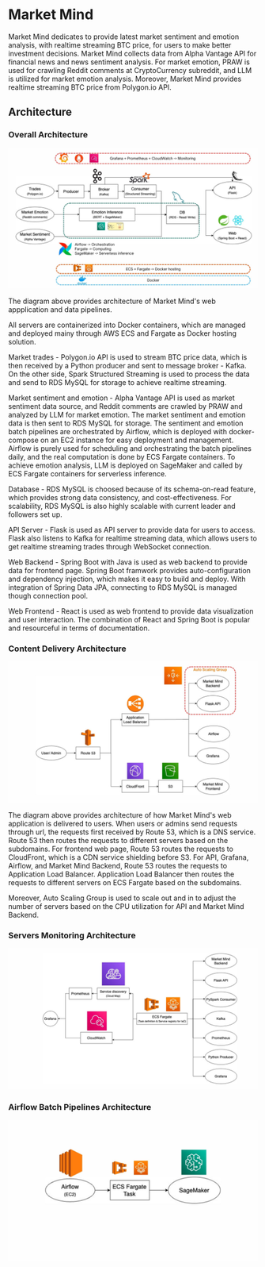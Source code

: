 # Market Mind
Market Mind dedicates to provide latest market sentiment and emotion analysis, with realtime streaming BTC price, for users to make better investment decisions.
Market Mind collects data from Alpha Vantage API for financial news and news sentiment analysis. For market emotion, PRAW is used for crawling Reddit comments at CryptoCurrency subreddit, and LLM is utilized for market emotion analysis. Moreover, Market Mind provides realtime streaming BTC price from Polygon.io API.



## Architecture
### Overall Architecture
![Overall Architecture](https://github.com/JulianZhan/market_mind/raw/refactoring/project_architecture/overall_architecture.jpg)

The diagram above provides architecture of Market Mind's web appplication and data pipelines. 

All servers are containerized into Docker containers, which are managed and deployed mainy through AWS ECS and Fargate as Docker hosting solution.

Market trades - Polygon.io API is used to stream BTC price data, which is then received by a Python producer and sent to message broker - Kafka. On the other side, Spark Structured Streaming is used to process the data and send to RDS MySQL for storage to achieve realtime streaming.

Market sentiment and emotion - Alpha Vantage API is used as market sentiment data source, and Reddit comments are crawled by PRAW and analyzed by LLM for market emotion. The market sentiment and emotion data is then sent to RDS MySQL for storage.
The sentiment and emotion batch pipelines are orchestrated by Airflow, which is deployed with docker-compose on an EC2 instance for easy deployment and management. Airflow is purely used for scheduling and orchestrating the batch pipelines daily, and the real computation is done by ECS Fargate containers. To achieve emotion analysis, LLM is deployed on SageMaker and called by ECS Fargate containers for serverless inference.

Database - RDS MySQL is choosed because of its schema-on-read feature, which provides strong data consistency, and cost-effectiveness. For scalability, RDS MySQL is also highly scalable with current leader and followers set up.

API Server - Flask is used as API server to provide data for users to access. Flask also listens to Kafka for realtime streaming data, which allows users to get realtime streaming trades through WebSocket connection. 

Web Backend - Spring Boot with Java is used as web backend to provide data for frontend page. Spring Boot framwork provides auto-configuration and dependency injection, which makes it easy to build and deploy. With integration of Spring Data JPA, connecting to RDS MySQL is managed though connection pool.

Web Frontend - React is used as web frontend to provide data visualization and user interaction. The combination of React and Spring Boot is popular and resourceful in terms of documentation. 


### Content Delivery Architecture
![Content Delivery Architecture](https://github.com/JulianZhan/market_mind/raw/refactoring/project_architecture/content_delivery_architecture.jpg)

The diagram above provides architecture of how Market Mind's web application is delivered to users. When users or admins send requests through url, the requests first received by Route 53, which is a DNS service. Route 53 then routes the requests to different servers based on the subdomains. For frontend web page, Route 53 routes the requests to CloudFront, which is a CDN service shielding before S3. 
For API, Grafana, Airflow, and Market Mind Backend, Route 53 routes the requests to Application Load Balancer. Application Load Balancer then routes the requests to different servers on ECS Fargate based on the subdomains. 

Moreover, Auto Scaling Group is used to scale out and in to adjust the number of servers based on the CPU utilization for API and Market Mind Backend. 


### Servers Monitoring Architecture
![Servers Monitoring Architecture](https://github.com/JulianZhan/market_mind/raw/refactoring/project_architecture/servers_monitoring_architecture.jpg)

### Airflow Batch Pipelines Architecture
![Airflow Batch Pipelines Architecture](https://github.com/JulianZhan/market_mind/raw/refactoring/project_architecture/airflow_batch_pipelines_architecture.jpg)
